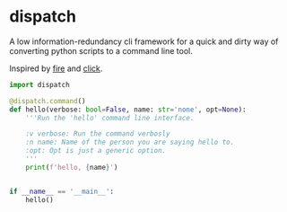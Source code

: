 # dispatch

A low information-redundancy cli framework for a quick and dirty way of converting python scripts to a command line tool.

Inspired by [fire](https://github.com/google/python-fire) and [click](https://click.palletsprojects.com/).

```python
import dispatch

@dispatch.command()
def hello(verbose: bool=False, name: str='none', opt=None):
    '''Run the 'hello' command line interface.

    :v verbose: Run the command verbosly
    :n name: Name of the person you are saying hello to.
    :opt: Opt is just a generic option.
    '''
    print(f'hello, {name}')


if __name__ == '__main__':
    hello()
```